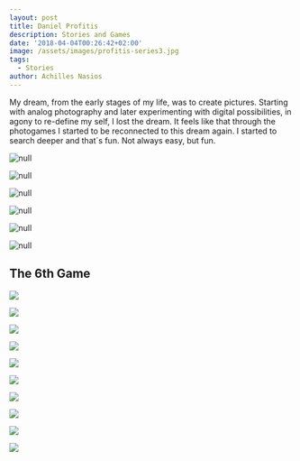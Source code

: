 ```yaml
---
layout: post
title: Daniel Profitis
description: Stories and Games
date: '2018-04-04T00:26:42+02:00'
image: /assets/images/profitis-series3.jpg
tags:
  - Stories
author: Achilles Nasios
---
```

My dream, from the early stages of my life, was to create pictures.
Starting with analog photography and later experimenting with digital possibilities, in agony to re-define my self, I lost the dream.
It feels like that through the photogames I started to be reconnected to this dream again. I started to search deeper and that´s fun. Not always easy, but fun.

![null](/assets/images/profitis-present.1.1.jpg#full)

![null](/assets/images/profitis-metafora1.jpg)

![null](/assets/images/profitis-metafora2.jpg)

![null](/assets/images/profitis-metafora3.jpg)

![null](/assets/images/profitis-metafora4.jpg)

![null](/assets/images/profitis-metafora5.jpg)



## The 6th Game



![](/assets/images/profitis-g61.jpg)

![](/assets/images/profitis-g62.jpg)

![](/assets/images/profitis-g63.jpg)

![](/assets/images/profitis-g64.jpg)

![](/assets/images/profitis-g65.jpg)

![](/assets/images/profitis-g66.jpg)

![](/assets/images/profitis-g67.jpg)

![](/assets/images/profitis-g68.jpg)

![](/assets/images/profitis-g69.jpg)

![](/assets/images/profitis-g610.jpg)
